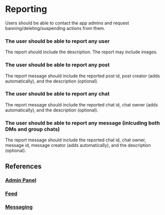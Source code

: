 # Reporting

Users should be able to contact the app admins and request banning/deleting/suspending actions from them.

### The user should be able to report any user
The report should include the description.
The report may include images.

### The user should be able to report any post
The report message should include the reported post id, post creator (adds automatically), and the description (optional).

### The user should be able to report any chat
The report message should include the reported chat id, chat owner (adds automatically), and the description (optional).

### The user should be able to report any message (inlcuding both DMs and group chats)
The report message should include the reported chat id, chat owner, message id, message creator (adds automatically), and the description (optional).

## References

### [Admin Panel](./admin-panel.md)

### [Feed](./feed.md)

### [Messaging](./messaging.md)
